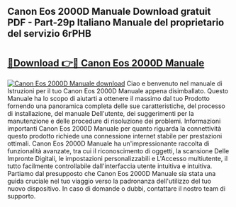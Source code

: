 ## Canon Eos 2000D Manuale Download gratuit PDF - Part-29p Italiano Manuale del proprietario del servizio 6rPHB

# <h2><a href="http://dfa5j5.blite.top/?on=Canon+Eos+2000D+Manuale">🔗Download 👉🔴 Canon Eos 2000D Manuale</a></h2>

[![Canon Eos 2000D Manuale download](https://i.imgur.com/lujVjoI.png)](http://dfa5j5.blite.top/?on=Canon+Eos+2000D+Manuale)
Ciao e benvenuto nel manuale di Istruzioni per il tuo Canon Eos 2000D Manuale appena disimballato. Questo Manuale ha lo scopo di aiutarti a ottenere il massimo dal tuo Prodotto fornendo una panoramica completa delle sue caratteristiche, del processo di installazione, del manuale Dell'utente, dei suggerimenti per la manutenzione e delle procedure di risoluzione dei problemi. Informazioni importanti Canon Eos 2000D Manuale per quanto riguarda la connettività questo prodotto richiede una connessione internet stabile per prestazioni ottimali. Canon Eos 2000D Manuale ha un'impressionante raccolta di funzionalità avanzate, tra cui il riconoscimento di oggetti, la scansione Delle Impronte Digitali, le impostazioni personalizzabili e L'Accesso multiutente, il tutto facilmente controllabile dall'interfaccia utente intuitiva e intuitiva. Partiamo dal presupposto che Canon Eos 2000D Manuale sia stata una guida cruciale nel tuo viaggio verso la padronanza dell'utilizzo del tuo nuovo dispositivo. In caso di domande o dubbi, contattare il nostro team di supporto.
